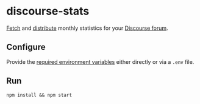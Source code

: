 # discourse-stats

[Fetch](./fetch.js) and [distribute](./send.js) monthly statistics for your [Discourse forum](https://www.discourse.org/).


## Configure

Provide the [required environment variables](./.env.example) either directly or via a `.env` file.


## Run

```
npm install && npm start
```
